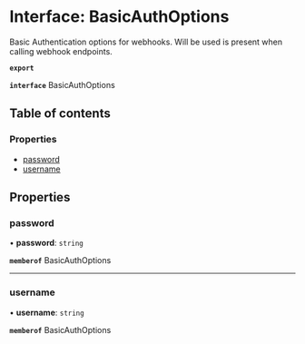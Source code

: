 # Interface: BasicAuthOptions

Basic Authentication options for webhooks. Will be used is present when calling webhook endpoints.

**`export`**

**`interface`** BasicAuthOptions

## Table of contents

### Properties

- [password](BasicAuthOptions.md#password)
- [username](BasicAuthOptions.md#username)

## Properties

### <a id="password" name="password"></a> password

• **password**: `string`

**`memberof`** BasicAuthOptions

___

### <a id="username" name="username"></a> username

• **username**: `string`

**`memberof`** BasicAuthOptions
